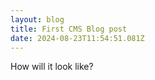```yaml
---
layout: blog
title: First CMS Blog post
date: 2024-08-23T11:54:51.081Z
---
```

H﻿ow will it look like?